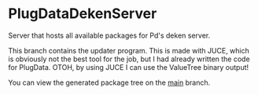 # PlugDataDekenServer
Server that hosts all available packages for Pd's deken server.

This branch contains the updater program. This is made with JUCE, which is obviously not the best tool for the job, but I had already written the code for PlugData. OTOH, by using JUCE I can use the ValueTree binary output!

You can view the generated package tree on the [main](https://github.com/timothyschoen/PlugDataDekenServer/tree/main) branch.
